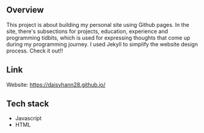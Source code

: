 ## Overview
This project is about building my personal site using Github pages. In the site, there's subsections for projects, education, experience and programming tidbits, which is used for expressing thoughts that come up during my programming journey. I used Jekyll to simplify the website design process. Check it out!!

## Link

Website: https://daisyhann28.github.io/

## Tech stack

- Javascript
- HTML

